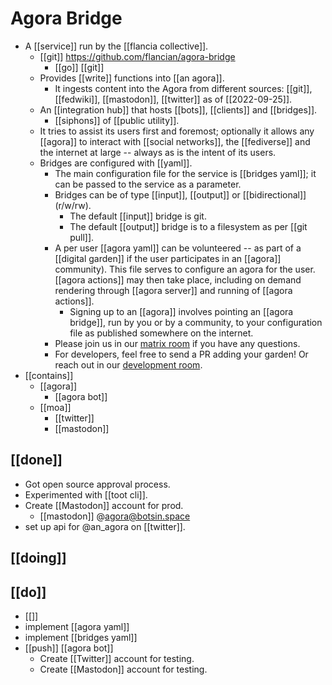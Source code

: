 # Agora Bridge

- A [[service]] run by the [[flancia collective]].
  - [[git]] https://github.com/flancian/agora-bridge
    - [[go]] [[git]]
  - Provides [[write]] functions into [[an agora]].
    - It ingests content into the Agora from different sources: [[git]], [[fedwiki]], [[mastodon]], [[twitter]] as of [[2022-09-25]].
  - An [[integration hub]] that hosts [[bots]], [[clients]] and [[bridges]].
    - [[siphons]] of [[public utility]]. 
  - It tries to assist its users first and foremost; optionally it allows any [[agora]] to interact with [[social networks]], the [[fediverse]] and the internet at large -- always as is the intent of its users.
  - Bridges are configured with [[yaml]].
    - The main configuration file for the service is [[bridges yaml]]; it can be passed to the service as a parameter. 
    - Bridges can be of type [[input]], [[output]] or [[bidirectional]] (r/w/rw).
      - The default [[input]] bridge is git.
      - The default [[output]] bridge is to a filesystem as per [[git pull]].
    - A per user [[agora yaml]] can be volunteered -- as part of a [[digital garden]] if the user participates in an [[agora]] community). This file serves to configure an agora for the user. [[agora actions]] may then take place, including on demand rendering through [[agora server]] and running of [[agora actions]].
      - Signing up to an [[agora]] involves pointing an [[agora bridge]], run by you or by a community, to your configuration file as published somewhere on the internet.
    - Please join us in our [matrix room](anagora.org/go/agora/chat) if you have any questions.
    - For developers, feel free to send a PR adding your garden! Or reach out in our [development room](anagora.org/go/agora-development/chat).
- [[contains]]
  - [[agora]]
    - [[agora bot]]
  - [[moa]]
    - [[twitter]]
    - [[mastodon]]
## [[done]]

- Got open source approval process.
- Experimented with [[toot cli]].
- Create [[Mastodon]] account for prod.
  - [[mastodon]] @agora@botsin.space
- set up api for @an_agora on [[twitter]].

## [[doing]]

## [[do]]
- [[]]
- implement [[agora yaml]]
- implement [[bridges yaml]]
- [[push]] [[agora bot]]
  - Create [[Twitter]] account for testing.
  - Create [[Mastodon]] account for testing.




